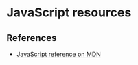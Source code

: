# JavaScript resources

## References
* [JavaScript reference on MDN](https://developer.mozilla.org/en-US/docs/Web/JavaScript/Reference)
